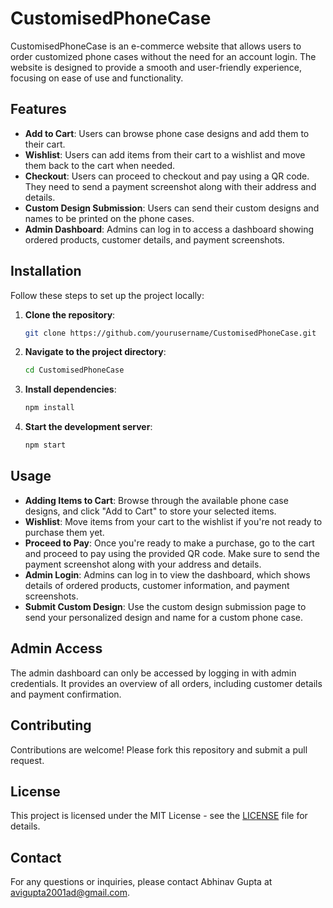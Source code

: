 # CustomisedPhoneCase

CustomisedPhoneCase is an e-commerce website that allows users to order customized phone cases without the need for an account login. The website is designed to provide a smooth and user-friendly experience, focusing on ease of use and functionality.

## Features

- **Add to Cart**: Users can browse phone case designs and add them to their cart.
- **Wishlist**: Users can add items from their cart to a wishlist and move them back to the cart when needed.
- **Checkout**: Users can proceed to checkout and pay using a QR code. They need to send a payment screenshot along with their address and details.
- **Custom Design Submission**: Users can send their custom designs and names to be printed on the phone cases.
- **Admin Dashboard**: Admins can log in to access a dashboard showing ordered products, customer details, and payment screenshots.

## Installation

Follow these steps to set up the project locally:

1. **Clone the repository**:
    ```bash
    git clone https://github.com/yourusername/CustomisedPhoneCase.git
    ```

2. **Navigate to the project directory**:
    ```bash
    cd CustomisedPhoneCase
    ```

3. **Install dependencies**:
    ```bash
    npm install
    ```

4. **Start the development server**:
    ```bash
    npm start
    ```

## Usage

- **Adding Items to Cart**: Browse through the available phone case designs, and click "Add to Cart" to store your selected items.
- **Wishlist**: Move items from your cart to the wishlist if you're not ready to purchase them yet.
- **Proceed to Pay**: Once you're ready to make a purchase, go to the cart and proceed to pay using the provided QR code. Make sure to send the payment screenshot along with your address and details.
- **Admin Login**: Admins can log in to view the dashboard, which shows details of ordered products, customer information, and payment screenshots.
- **Submit Custom Design**: Use the custom design submission page to send your personalized design and name for a custom phone case.

## Admin Access

The admin dashboard can only be accessed by logging in with admin credentials. It provides an overview of all orders, including customer details and payment confirmation.

## Contributing

Contributions are welcome! Please fork this repository and submit a pull request.

## License

This project is licensed under the MIT License - see the [LICENSE](LICENSE) file for details.

## Contact

For any questions or inquiries, please contact Abhinav Gupta at avigupta2001ad@gmail.com.
